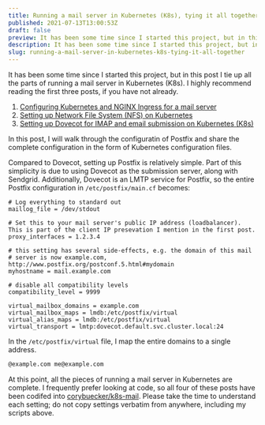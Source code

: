 ```yaml
---
title: Running a mail server in Kubernetes (K8s), tying it all together
published: 2021-07-13T13:00:53Z
draft: false
preview: It has been some time since I started this project, but in this post I tie up all the parts of running a mail server in Kubernetes (K8s).
description: It has been some time since I started this project, but in this post I tie up all the parts of running a mail server in Kubernetes (K8s).
slug: running-a-mail-server-in-kubernetes-k8s-tying-it-all-together
---
```


It has been some time since I started this project, but in this post I tie up all the parts of running a mail server in Kubernetes (K8s). I highly recommend reading the first three posts, if you have not already.

1. [Configuring Kubernetes and NGINX Ingress for a mail server](/post/configuring-kubernetes-and-nginx-ingress-for-a-mail-server)
1. [Setting up Network File System (NFS) on Kubernetes](/post/setting-up-network-file-system-nfs-on-kubernetes)
1. [Setting up Dovecot for IMAP and email submission on Kubernetes (K8s)](/post/setting-up-dovecot-for-imap-and-email-submission-on-kubernetes)

In this post, I will walk through the configuratin of Postfix and share the complete configuration in the form of Kubernetes configuration files.

Compared to Dovecot, setting up Postfix is relatively simple. Part of this simplicity is due to using Dovecot as the submission server, along with Sendgrid. Additionally, Dovecot is an LMTP service for Postfix, so the entire Postfix configuration in `/etc/postfix/main.cf` becomes:

```nginx
# Log everything to standard out
maillog_file = /dev/stdout

# Set this to your mail server's public IP address (loadbalancer). This is part of the client IP presevation I mention in the first post.
proxy_interfaces = 1.2.3.4

# this setting has several side-effects, e.g. the domain of this mail
# server is now example.com, http://www.postfix.org/postconf.5.html#mydomain
myhostname = mail.example.com

# disable all compatibility levels
compatibility_level = 9999

virtual_mailbox_domains = example.com
virtual_mailbox_maps = lmdb:/etc/postfix/virtual
virtual_alias_maps = lmdb:/etc/postfix/virtual
virtual_transport = lmtp:dovecot.default.svc.cluster.local:24

```

In the `/etc/postfix/virtual` file, I map the entire domains to a single address.

```bash
@example.com me@example.com
```

At this point, all the pieces of running a mail server in Kubernetes are complete. I frequently prefer looking at code, so all four of these posts have been codifed into [corybuecker/k8s-mail](https://github.com/corybuecker/k8s-mail). Please take the time to understand each setting; do not copy settings verbatim from anywhere, including my scripts above.